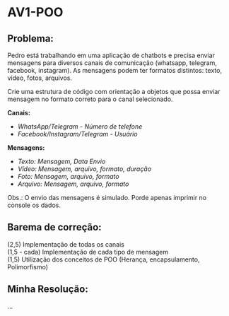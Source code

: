 # AV1-POO
## Problema:
Pedro está trabalhando em uma aplicação de chatbots e precisa enviar mensagens para diversos canais de comunicação (whatsapp, telegram, facebook, instagram).
As mensagens podem ter formatos distintos: texto, vídeo, fotos, arquivos.

Crie uma estrutura de código com orientação a objetos que possa enviar mensagem no formato correto para o canal selecionado.

**Canais:**
- *WhatsApp/Telegram - Número de telefone*
- *Facebook/Instagram/Telegram - Usuário*

**Mensagens:**
- *Texto: Mensagem, Data Envio*
- *Vídeo: Mensagem, arquivo, formato, duração*
- *Foto: Mensagem, arquivo, formato*
- *Arquivo: Mensagem, arquivo, formato*

Obs.: O envio das mensagens é simulado. Porde apenas imprimir no console os dados.

## Barema de correção:
(2,5) Implementação de todas os canais<br>
(1,5 - cada) Implementação de cada tipo de mensagem<br>
(1,5) Utilização dos conceitos de POO (Herança, encapsulamento, Polimorfismo)<br>

## Minha Resolução:
...
